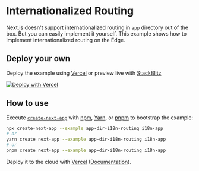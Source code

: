 # Internationalized Routing

Next.js doesn't support internationalized routing in `app` directory out of the box. But you can easily implement it yourself. This example shows how to implement internationalized routing on the Edge.

## Deploy your own

Deploy the example using [Vercel](https://vercel.com?utm_source=github&utm_medium=readme&utm_campaign=next-example) or preview live with [StackBlitz](https://stackblitz.com/github/vercel/next.js/tree/canary/examples/app-dir-i18n-routing)

[![Deploy with Vercel](https://vercel.com/button)](https://vercel.com/new/git/external?repository-url=https://github.com/vercel/next.js/tree/canary/examples/app-dir-i18n-routing&project-name=app-dir-i18n-routing&repository-name=app-dir-i18n-routing)

## How to use

Execute [`create-next-app`](https://github.com/vercel/next.js/tree/canary/packages/create-next-app) with [npm](https://docs.npmjs.com/cli/init), [Yarn](https://yarnpkg.com/lang/en/docs/cli/create/), or [pnpm](https://pnpm.io) to bootstrap the example:

```bash
npx create-next-app --example app-dir-i18n-routing i18n-app
# or
yarn create next-app --example app-dir-i18n-routing i18n-app
# or
pnpm create next-app --example app-dir-i18n-routing i18n-app
```

Deploy it to the cloud with [Vercel](https://vercel.com/new?utm_source=github&utm_medium=readme&utm_campaign=next-example) ([Documentation](https://nextjs.org/docs/deployment)).
